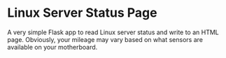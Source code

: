 # Linux Server Status Page
A very simple Flask app to read Linux server status and write to an HTML page.
Obviously, your mileage may vary based on what sensors are available on your motherboard.
